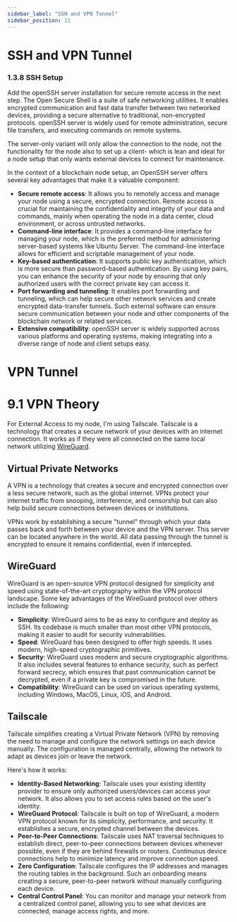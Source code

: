 ```yaml
---
sidebar_label: "SSH and VPN Tunnel"
sidebar_position: 11
---
```


# SSH and VPN Tunnel

<!--TODO: Rewrite SSH chapter-->

### 1.3.8 SSH Setup

Add the openSSH server installation for secure remote access in the next step. The Open Secure Shell is a suite of safe networking utilities. It enables encrypted communication and fast data transfer between two networked devices, providing a secure alternative to traditional, non-encrypted protocols. openSSH server is widely used for remote administration, secure file transfers, and executing commands on remote systems.

The server-only variant will only allow the connection to the node, not the functionality for the node also to set up a client- which is lean and ideal for a node setup that only wants external devices to connect for maintenance.

In the context of a blockchain node setup, an OpenSSH server offers several key advantages that make it a valuable component:

- **Secure remote access**: It allows you to remotely access and manage your node using a secure, encrypted connection. Remote access is crucial for maintaining the confidentiality and integrity of your data and commands, mainly when operating the node in a data center, cloud environment, or across untrusted networks.
- **Command-line interface**: It provides a command-line interface for managing your node, which is the preferred method for administering server-based systems like Ubuntu Server. The command-line interface allows for efficient and scriptable management of your node.
- **Key-based authentication**: It supports public key authentication, which is more secure than password-based authentication. By using key pairs, you can enhance the security of your node by ensuring that only authorized users with the correct private key can access it.
- **Port forwarding and tunneling**: It enables port forwarding and tunneling, which can help secure other network services and create encrypted data-transfer tunnels. Such external software can ensure secure communication between your node and other components of the blockchain network or related services.
- **Extensive compatibility**: openSSH server is widely supported across various platforms and operating systems, making integrating into a diverse range of node and client setups easy.

# VPN Tunnel

# 9.1 VPN Theory

For External Access to my node, I'm using Tailscale. Tailscale is a technology that creates a secure network of your devices with an internet connection. It works as if they were all connected on the same local network utilizing [WireGuard](https://www.wireguard.com/).

## Virtual Private Networks

A VPN is a technology that creates a secure and encrypted connection over a less secure network, such as the global internet. VPNs protect your internet traffic from snooping, interference, and censorship but can also help build secure connections between devices or institutions.

VPNs work by establishing a secure "tunnel" through which your data passes back and forth between your device and the VPN server. This server can be located anywhere in the world. All data passing through the tunnel is encrypted to ensure it remains confidential, even if intercepted.

## WireGuard

WireGuard is an open-source VPN protocol designed for simplicity and speed using state-of-the-art cryptography within the VPN protocol landscape. Some key advantages of the WireGuard protocol over others include the following:

- **Simplicity**: WireGuard aims to be as easy to configure and deploy as SSH. Its codebase is much smaller than most other VPN protocols, making it easier to audit for security vulnerabilities.
- **Speed**: WireGuard has been designed to offer high speeds. It uses modern, high-speed cryptographic primitives.
- **Security**: WireGuard uses modern and secure cryptographic algorithms. It also includes several features to enhance security, such as perfect forward secrecy, which ensures that past communication cannot be decrypted, even if a private key is compromised in the future.
- **Compatibility**: WireGuard can be used on various operating systems, including Windows, MacOS, Linux, iOS, and Android.

## Tailscale

Tailscale simplifies creating a Virtual Private Network (VPN) by removing the need to manage and configure the network settings on each device manually. The configuration is managed centrally, allowing the network to adapt as devices join or leave the network.

Here's how it works:

- **Identity-Based Networking**: Tailscale uses your existing identity provider to ensure only authorized users/devices can access your network. It also allows you to set access rules based on the user's identity.
- **WireGuard Protocol**: Tailscale is built on top of WireGuard, a modern VPN protocol known for its simplicity, performance, and security. It establishes a secure, encrypted channel between the devices.
- **Peer-to-Peer Connections**: Tailscale uses NAT traversal techniques to establish direct, peer-to-peer connections between devices whenever possible, even if they are behind firewalls or routers. Continuous device connections help to minimize latency and improve connection speed.
- **Zero Configuration**: Tailscale configures the IP addresses and manages the routing tables in the background. Such an onboarding means creating a secure, peer-to-peer network without manually configuring each device.
- **Central Control Panel**: You can monitor and manage your network from a centralized control panel, allowing you to see what devices are connected, manage access rights, and more.
